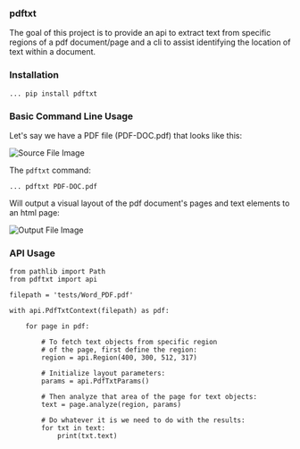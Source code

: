 ### pdftxt

The goal of this project is to provide an api to extract text
from specific regions of a pdf document/page and a cli to assist
identifying the location of text within a document.

### Installation

    ... pip install pdftxt


### Basic Command Line Usage

Let's say we have a PDF file (PDF-DOC.pdf) that looks like this:

![Source File Image](https://bytebucket.org/mgemmill/pdftxt/raw/36ef6c80f953ac5d4eae712d5c7943c23e8914bc/assets/readme_src_doc_.jpg)

The `pdftxt` command:

    ... pdftxt PDF-DOC.pdf

Will output a visual layout of the pdf document's pages and text elements to an html page:

![Output File Image](https://bytebucket.org/mgemmill/pdftxt/raw/36ef6c80f953ac5d4eae712d5c7943c23e8914bc/assets/readme_output_doc_.jpg)


### API Usage


    from pathlib import Path
    from pdftxt import api

    filepath = 'tests/Word_PDF.pdf'

    with api.PdfTxtContext(filepath) as pdf:

        for page in pdf:

            # To fetch text objects from specific region
            # of the page, first define the region:
            region = api.Region(400, 300, 512, 317)

            # Initialize layout parameters:
            params = api.PdfTxtParams()

            # Then analyze that area of the page for text objects:
            text = page.analyze(region, params)

            # Do whatever it is we need to do with the results:
            for txt in text:
                print(txt.text)
